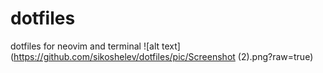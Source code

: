 # dotfiles
dotfiles for neovim and terminal
![alt text](https://github.com/sikoshelev/dotfiles/pic/Screenshot (2).png?raw=true)
